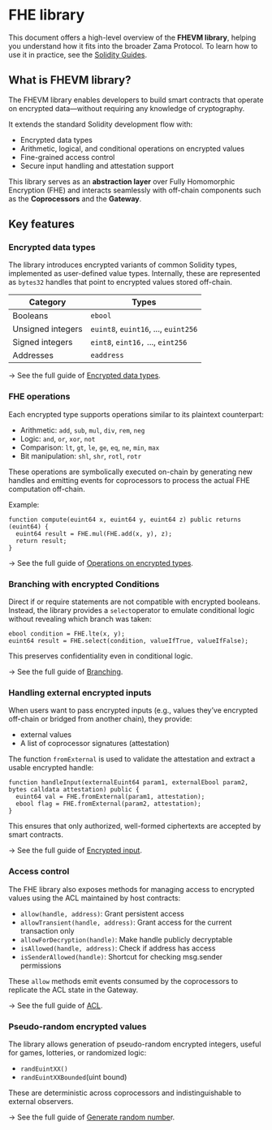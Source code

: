 # FHE library

This document offers a high-level overview of the **FHEVM library**, helping you understand how it fits into the broader
Zama Protocol. To learn how to use it in practice, see the
[Solidity Guides](https://app.gitbook.com/o/-MIF05xPVoj0l_wnOGB7/s/rDmRmmmSrBgV0SFO4eiZ/).

## What is FHEVM library?

The FHEVM library enables developers to build smart contracts that operate on encrypted data—without requiring any
knowledge of cryptography.

It extends the standard Solidity development flow with:

- Encrypted data types
- Arithmetic, logical, and conditional operations on encrypted values
- Fine-grained access control
- Secure input handling and attestation support

This library serves as an **abstraction layer** over Fully Homomorphic Encryption (FHE) and interacts seamlessly with
off-chain components such as the **Coprocessors** and the **Gateway**.

## Key features

### Encrypted data types

The library introduces encrypted variants of common Solidity types, implemented as user-defined value types. Internally,
these are represented as `bytes32` handles that point to encrypted values stored off-chain.

| Category          | Types                                |
| ----------------- | ------------------------------------ |
| Booleans          | `ebool`                              |
| Unsigned integers | `euint8`, `euint16`, ..., `euint256` |
| Signed integers   | `eint8`, `eint16,` ..., `eint256`    |
| Addresses         | `eaddress`                           |

→ See the full guide of [Encrypted data types](https://app.gitbook.com/s/rDmRmmmSrBgV0SFO4eiZ/smart-contract/types).

### FHE operations

Each encrypted type supports operations similar to its plaintext counterpart:

- Arithmetic: `add`, `sub`, `mul`, `div`, `rem`, `neg`
- Logic: `and`, `or`, `xor`, `not`
- Comparison: `lt`, `gt`, `le`, `ge`, `eq`, `ne`, `min`, `max`
- Bit manipulation: `shl`, `shr`, `rotl`, `rotr`

These operations are symbolically executed on-chain by generating new handles and emitting events for coprocessors to
process the actual FHE computation off-chain.

Example:

```solidity
function compute(euint64 x, euint64 y, euint64 z) public returns (euint64) {
  euint64 result = FHE.mul(FHE.add(x, y), z);
  return result;
}
```

→ See the full guide of
[Operations on encrypted types](https://app.gitbook.com/s/rDmRmmmSrBgV0SFO4eiZ/smart-contract/operations).

### Branching with encrypted Conditions

Direct if or require statements are not compatible with encrypted booleans. Instead, the library provides a
`select`operator to emulate conditional logic without revealing which branch was taken:

```solidity
ebool condition = FHE.lte(x, y);
euint64 result = FHE.select(condition, valueIfTrue, valueIfFalse);
```

This preserves confidentiality even in conditional logic.

→ See the full guide of [Branching](https://app.gitbook.com/s/rDmRmmmSrBgV0SFO4eiZ/smart-contract/logics/conditions).

### Handling external encrypted inputs

When users want to pass encrypted inputs (e.g., values they’ve encrypted off-chain or bridged from another chain), they
provide:

- external values
- A list of coprocessor signatures (attestation)

The function `fromExternal` is used to validate the attestation and extract a usable encrypted handle:

```solidity
function handleInput(externalEuint64 param1, externalEbool param2, bytes calldata attestation) public {
  euint64 val = FHE.fromExternal(param1, attestation);
  ebool flag = FHE.fromExternal(param2, attestation);
}
```

This ensures that only authorized, well-formed ciphertexts are accepted by smart contracts.

→ See the full guide of [Encrypted input](https://app.gitbook.com/s/rDmRmmmSrBgV0SFO4eiZ/smart-contract/inputs).

### Access control

The FHE library also exposes methods for managing access to encrypted values using the ACL maintained by host contracts:

- `allow(handle, address)`: Grant persistent access
- `allowTransient(handle, address)`: Grant access for the current transaction only
- `allowForDecryption(handle)`: Make handle publicly decryptable
- `isAllowed(handle, address)`: Check if address has access
- `isSenderAllowed(handle)`: Shortcut for checking msg.sender permissions

These `allow` methods emit events consumed by the coprocessors to replicate the ACL state in the Gateway.

→ See the full guide of [ACL](https://app.gitbook.com/s/rDmRmmmSrBgV0SFO4eiZ/smart-contract/acl).

### Pseudo-random encrypted values

The library allows generation of pseudo-random encrypted integers, useful for games, lotteries, or randomized logic:

- `randEuintXX()`
- `randEuintXXBounded`(uint bound)

These are deterministic across coprocessors and indistinguishable to external observers.

→ See the full guide of
[Generate random numbe](https://app.gitbook.com/s/rDmRmmmSrBgV0SFO4eiZ/smart-contract/operations/random)r.
